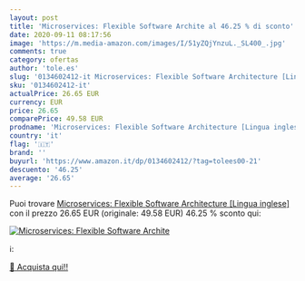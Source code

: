 ```yaml
---
layout: post
title: 'Microservices: Flexible Software Archite al 46.25 % di sconto'
date: 2020-09-11 08:17:56
image: 'https://m.media-amazon.com/images/I/51yZQjYnzuL._SL400_.jpg'
comments: true
category: ofertas
author: 'tole.es'
slug: '0134602412-it Microservices: Flexible Software Architecture [Lingua...'
sku: '0134602412-it'
actualPrice: 26.65 EUR
currency: EUR
price: 26.65
comparePrice: 49.58 EUR
prodname: 'Microservices: Flexible Software Architecture [Lingua inglese]'
country: 'it'
flag: '🇮🇹'
brand: ''
buyurl: 'https://www.amazon.it/dp/0134602412/?tag=tolees00-21'
descuento: '46.25'
average: '26.65'
---
```


Puoi trovare [Microservices: Flexible Software Architecture [Lingua inglese]](https://www.amazon.it/dp/0134602412/?tag=tolees00-21) con il prezzo 26.65 EUR (originale: 49.58 EUR) 46.25 % sconto qui:

[![Microservices: Flexible Software Archite](https://m.media-amazon.com/images/I/51yZQjYnzuL._SL400_.jpg)](https://www.amazon.it/dp/0134602412/?tag=tolees00-21)

ℹ️:


[🛒 Acquista qui!!](https://www.amazon.it/dp/0134602412/?tag=tolees00-21)
